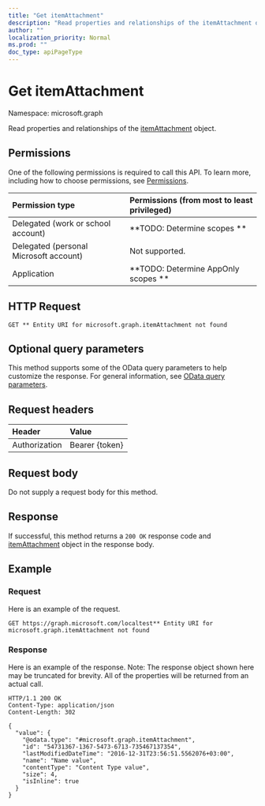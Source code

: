 ```yaml
---
title: "Get itemAttachment"
description: "Read properties and relationships of the itemAttachment object."
author: ""
localization_priority: Normal
ms.prod: ""
doc_type: apiPageType
---
```


# Get itemAttachment

Namespace: microsoft.graph

Read properties and relationships of the [itemAttachment](../resources/itemattachment.md) object.

## Permissions
One of the following permissions is required to call this API. To learn more, including how to choose permissions, see [Permissions](/concepts/permissions-reference.md).

|Permission type|Permissions (from most to least privileged)|
|:---|:---|
|Delegated (work or school account)|**TODO: Determine scopes **|
|Delegated (personal Microsoft account)|Not supported.|
|Application|**TODO: Determine AppOnly scopes **|

## HTTP Request
<!-- {
  "blockType": "ignored"
}
-->
``` http
GET ** Entity URI for microsoft.graph.itemAttachment not found
```

## Optional query parameters
This method supports some of the OData query parameters to help customize the response. For general information, see [OData query parameters](/graph/query-parameters).

## Request headers
|Header|Value|
|:---|:---|
|Authorization|Bearer {token}|

## Request body
Do not supply a request body for this method.

## Response
If successful, this method returns a `200 OK` response code and [itemAttachment](../resources/itemattachment.md) object in the response body.

## Example

### Request
Here is an example of the request.
<!-- {
  "blockType": "request",
  "name": "get_itemattachment"
}
-->
``` http
GET https://graph.microsoft.com/localtest** Entity URI for microsoft.graph.itemAttachment not found
```

### Response
Here is an example of the response. Note: The response object shown here may be truncated for brevity. All of the properties will be returned from an actual call.
<!-- {
  "blockType": "response",
  "truncated": true,
  "@odata.type": "microsoft.graph.itemAttachment"
}
-->
``` http
HTTP/1.1 200 OK
Content-Type: application/json
Content-Length: 302

{
  "value": {
    "@odata.type": "#microsoft.graph.itemAttachment",
    "id": "54731367-1367-5473-6713-735467137354",
    "lastModifiedDateTime": "2016-12-31T23:56:51.5562076+03:00",
    "name": "Name value",
    "contentType": "Content Type value",
    "size": 4,
    "isInline": true
  }
}
```

